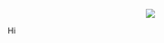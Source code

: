 <p align="center">
<img src="https://github.com/sabsat/Kubernetes/assets/52891829/298b9f87-4f86-422d-bc22-943c8c4522e0" />

</p>

Hi
